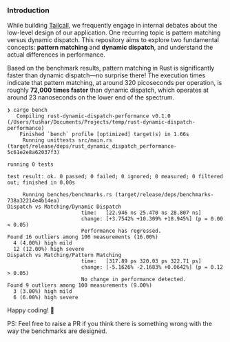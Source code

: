 ### Introduction

While building [Tailcall], we frequently engage in internal debates about the low-level design of our application. One recurring topic is pattern matching versus dynamic dispatch. This repository aims to explore two fundamental concepts: **pattern matching** and **dynamic dispatch**, and understand the actual differences in performance.

[Tailcall]: https://github.com/tailcallhq/tailcall

Based on the benchmark results, pattern matching in Rust is significantly faster than dynamic dispatch—no surprise there! The execution times indicate that pattern matching, at around 320 picoseconds per operation, is roughly **72,000 times faster** than dynamic dispatch, which operates at around 23 nanoseconds on the lower end of the spectrum.

```
❯ cargo bench
   Compiling rust-dynamic-dispatch-performance v0.1.0 (/Users/tushar/Documents/Projects/temp/rust-dynamic-dispatch-performance)
    Finished `bench` profile [optimized] target(s) in 1.66s
     Running unittests src/main.rs (target/release/deps/rust_dynamic_dispatch_performance-5c61e2e8a62037f3)

running 0 tests

test result: ok. 0 passed; 0 failed; 0 ignored; 0 measured; 0 filtered out; finished in 0.00s

     Running benches/benchmarks.rs (target/release/deps/benchmarks-738a32214e4b14ea)
Dispatch vs Matching/Dynamic Dispatch
                        time:   [22.946 ns 25.470 ns 28.807 ns]
                        change: [+3.7542% +10.309% +18.945%] (p = 0.00 < 0.05)
                        Performance has regressed.
Found 16 outliers among 100 measurements (16.00%)
  4 (4.00%) high mild
  12 (12.00%) high severe
Dispatch vs Matching/Pattern Matching
                        time:   [317.89 ps 320.03 ps 322.71 ps]
                        change: [-5.1626% -2.1683% +0.0642%] (p = 0.12 > 0.05)
                        No change in performance detected.
Found 9 outliers among 100 measurements (9.00%)
  3 (3.00%) high mild
  6 (6.00%) high severe
```

Happy coding! 🦀

PS: Feel free to raise a PR if you think there is something wrong with the way the benchmarks are designed.
